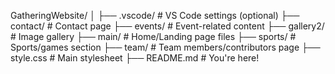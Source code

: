 GatheringWebsite/
│
├── .vscode/           # VS Code settings (optional)
├── contact/           # Contact page
├── events/            # Event-related content
├── gallery2/          # Image gallery
├── main/              # Home/Landing page files
├── sports/            # Sports/games section
├── team/              # Team members/contributors page
├── style.css          # Main stylesheet
├── README.md          # You're here!
